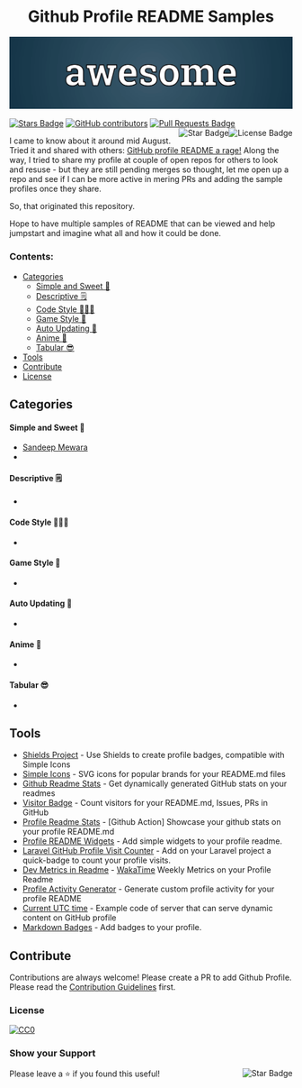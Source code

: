 <h1 align="center">Github Profile README Samples</h1>

![Awesome Github Profile README Samples](https://github.com/samewara/github-profile-README-samples/blob/master/awesome.png)

<div>
 
<a href="https://github.com/samewara/github-profile-README-samples/stargazers"><img src="https://img.shields.io/github/stars/samewara/github-profile-README-samples" alt="Stars Badge"/></a>
<a href="https://github.com/samewara/github-profile-README-samples/graphs/contributors"><img alt="GitHub contributors" src="https://img.shields.io/github/contributors/samewara/github-profile-README-samples"></a>
<a href="https://github.com/samewara/github-profile-README-samples/pulls"><img src="https://img.shields.io/github/issues-pr/samewara/github-profile-README-samples" alt="Pull Requests Badge"/></a>
<a href="https://github.com/samewara/github-profile-README-samples/blob/master/LICENSE"><img align="right" src="https://img.shields.io/github/license/samewara/github-profile-README-samples" alt="License Badge"/></a>
<a href="https://github.com/samewara?tab=repositories"><img align="right" src="https://img.shields.io/static/v1?label=%F0%9F%8C%9F&message=if%20useful&style=style=flat&color=BC4E99" alt="Star Badge"/></a>
</div>

I came to know about it around mid August. Tried it and shared with others: [GitHub profile README a rage!](https://learnbyinsight.com/2020/08/23/github-profile-readme-a-rage/)
Along the way, I tried to share my profile at couple of open repos for others to look and resuse - but they are still pending merges so thought, let me open up a repo and see if I can be more active in mering PRs and adding the sample profiles once they share. 

So, that originated this repository. 

Hope to have multiple samples of README that can be viewed and help jumpstart and imagine what all and how it could be done. 

### Contents:
  - [Categories](#categories)
      - [Simple and Sweet 🤗](#simple-and-sweet-)
      - [Descriptive 🗒](#descriptive-)
      - [Code Style 👨🏽‍💻](#code-style-)
      - [Game Style 🚀](#game-style-)
      - [Auto Updating 💫](#auto-updating-)
      - [Anime 👾](#anime-)
      - [Tabular 😎](#tabular-)
  - [Tools](#tools)
  - [Contribute](#contribute)
  - [License](#license)


## Categories

#### Simple and Sweet 🤗
- [Sandeep Mewara](https://github.com/samewara)
-

#### Descriptive 🗒
- 

#### Code Style 👨🏽‍💻
- 

#### Game Style 🚀
-

#### Auto Updating 💫
- 

#### Anime 👾
- 

#### Tabular 😎
- 

## Tools
- [Shields Project](https://shields.io/) - Use Shields to create profile badges, compatible with Simple Icons
- [Simple Icons](https://github.com/simple-icons/simple-icons#cdn-usage) -  SVG icons for popular brands for your README.md files
- [Github Readme Stats](https://github.com/anuraghazra/github-readme-stats) - Get dynamically generated GitHub stats on your readmes
- [Visitor Badge](https://visitor-badge.glitch.me/#docs) - Count visitors for your README.md, Issues, PRs in GitHub
- [Profile Readme Stats](https://github.com/marketplace/actions/profile-readme-stats) - [Github Action] Showcase your github stats on your profile README.md
- [Profile README Widgets](https://github.com/marketplace/actions/profile-readme) - Add simple widgets to your profile readme.
- [Laravel GitHub Profile Visit Counter](https://github.com/caneco/laravel-github-profile-view-counter) - Add on your Laravel project a quick-badge to count your profile visits.
- [Dev Metrics in Readme](https://github.com/athul/waka-readme) - [WakaTime](https://wakatime.com/) Weekly Metrics on your Profile Readme
- [Profile Activity Generator](https://github.com/omidnikrah/profile-activity-generator) - Generate custom profile activity for your profile README
- [Current UTC time](https://github.com/jojoee/jojoee) - Example code of server that can serve dynamic content on GitHub profile
- [Markdown Badges](https://github.com/Ileriayo/markdown-badges) - Add badges to your profile.

## Contribute

Contributions are always welcome! Please create a PR to add Github Profile.
Please read the [Contribution Guidelines](https://github.com/samewara/github-profile-README-samples/blob/master/Contribution.md) first.

### License

[![CC0](https://licensebuttons.net/p/zero/1.0/88x31.png)](https://creativecommons.org/publicdomain/zero/1.0/)

### Show your Support
Please leave a ⭐ if you found this useful! <a href="https://github.com/samewara?tab=repositories"><img align="right" src="https://img.shields.io/static/v1?label=%F0%9F%8C%9F&message=if%20useful&style=style=flat&color=BC4E99" alt="Star Badge"/></a>
